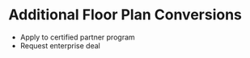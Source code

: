# Additional Floor Plan Conversions

* Apply to certified partner program
* Request enterprise deal 